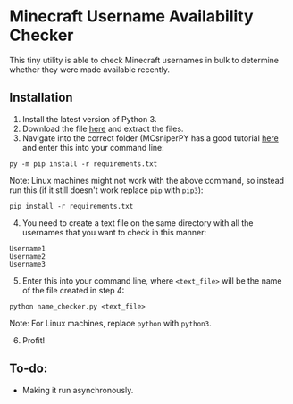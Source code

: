 # Minecraft Username Availability Checker
This tiny utility is able to check Minecraft usernames in bulk to determine whether they were made available recently.
 
 ## Installation
 1. Install the latest version of Python 3.
 2. Download the file [here](https://github.com/etoh53/Minecraft-Name-Checker-Utility/archive/main.zip) and extract the files.
 3. Navigate into the correct folder (MCsniperPY has a good tutorial [here](https://github.com/MCsniperPY/MCsniperPY#installing-dependencies) and enter this into your command line:
```
py -m pip install -r requirements.txt
```
Note: Linux machines might not work with the above command, so instead run this (if it still doesn't work replace `pip` with `pip3`):
```
pip install -r requirements.txt
```
4. You need to create a text file on the same directory with all the usernames that you want to check in this manner:
```
Username1
Username2
Username3
```
5. Enter this into your command line, where `<text_file>` will be the name of the file created in step 4:
```
python name_checker.py <text_file>
```
Note: For Linux machines, replace `python` with `python3`.

6. Profit!

## To-do:
- Making it run asynchronously.
